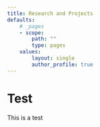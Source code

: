 ```yaml
---
title: Research and Projects
defaults:
	# _pages
	- scope:
		path: ""
		type: pages
	values:
		layout: single
		author_profile: true
---
```


# Test

This is a test
